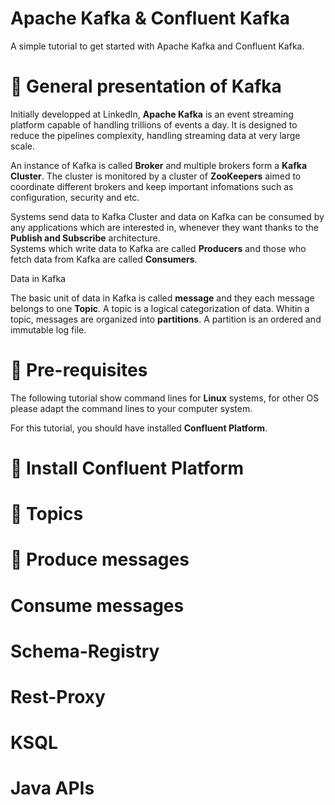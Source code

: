 # Apache Kafka & Confluent Kafka
A simple tutorial to get started with Apache Kafka and Confluent Kafka.





# :small_orange_diamond: General presentation of Kafka

Initially developped at LinkedIn, **Apache Kafka** is an event streaming platform capable of handling trillions of events a day. It is designed to reduce the pipelines complexity, handling streaming data at very large scale. 

An instance of Kafka is called **Broker** and multiple brokers form a **Kafka Cluster**.
The cluster is monitored by a cluster of **ZooKeepers** aimed to coordinate different brokers and keep important infomations such as configuration, security and etc.

Systems send data to Kafka Cluster and data on Kafka can be consumed by any applications which are interested in, whenever they want thanks to the **Publish and Subscribe** architecture. 
<br>
Systems which write data to Kafka are called **Producers** and those who fetch data from Kafka are called **Consumers**.

Data in Kafka

The basic unit of data in Kafka is called **message** and they each message belongs to one **Topic**. A topic is a logical categorization of data.
Whitin a topic, messages are organized into **partitions**. A partition is an ordered and immutable log file.







# :small_orange_diamond: Pre-requisites
The following tutorial show command lines for **Linux** systems, for other OS please adapt the command lines to your computer system.

For this tutorial, you should have installed **Confluent Platform**.



# :small_orange_diamond: Install Confluent Platform

# :small_orange_diamond: Topics

# :small_orange_diamond: Produce messages

# Consume messages

# Schema-Registry

# Rest-Proxy

# KSQL

# Java APIs

